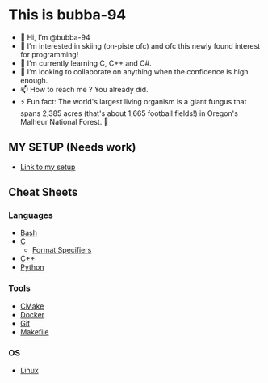 # This is bubba-94

- 👋 Hi, I’m @bubba-94
- 👀 I’m interested in skiing (on-piste ofc) and ofc this newly found interest for programming!
- 🌱 I’m currently learning C, C++ and C#.
- 💞️ I’m looking to collaborate on anything when the confidence is high enough.
- 📫 How to reach me ? You already did.
- ⚡ Fun fact: The world's largest living organism is a giant fungus that spans 2,385 acres (that's about 1,665 football fields!) in Oregon's Malheur National Forest. 🍄

<!---
bubba-94/bubba-94 is a ✨ special ✨ repository because its `README.md` (this file) appears on your GitHub profile.
You can click the Preview link to take a look at your changes.
--->

## MY SETUP (Needs work)

* [Link to my setup](/docs/0_SETUP_IDE.md)

## Cheat Sheets

### Languages

* [Bash](docs/languages/BASH.md)
* [C](docs/languages/C.md)
    * [Format Specifiers](docs/languages/C-FORMAT-SPECIFIERS.md)
* [C++](docs/languages/C++.md)
* [Python](docs/languages/PYTHON.md)

### Tools

* [CMake](docs/tools/CMAKE.md)
* [Docker](docs/tools/DOCKER.md)
* [Git](docs/tools/GIT.md)
* [Makefile](docs/tools/MAKEFILE.md)


### OS

* [Linux](docs/os/+LINUX.md)
